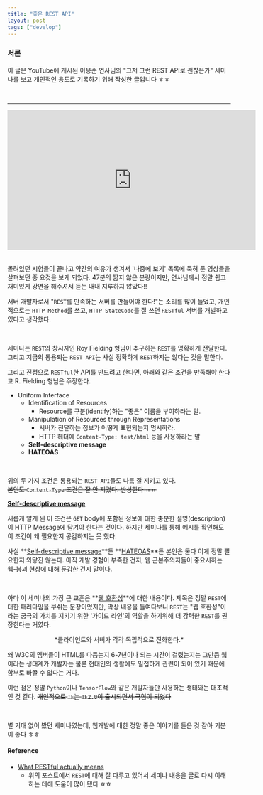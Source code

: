 ```yaml
---
title: "좋은 REST API"
layout: post
tags: ["develop"]
---
```


### 서론
이 글은 YouTube에 게시된 이응준 연사님의 "그저 그런 REST API로 괜찮은가" 세미나를 보고 개인적인 용도로 기록하기 위해 작성한 글입니다 ㅎㅎ

<br>
<hr>

<div class="img-wrapper">
  <iframe width="560" height="315" src="https://www.youtube-nocookie.com/embed/RP_f5dMoHFc" frameborder="0" allow="accelerometer; autoplay; clipboard-write; encrypted-media; gyroscope; picture-in-picture" allowfullscreen></iframe>
</div><br>

몰려있던 시험들이 끝나고 약간의 여유가 생겨서 '나중에 보기' 목록에 묵혀 둔 영상들을 살펴보던 중 요것을 보게 되었다. 47분의 짧지 않은 분량이지만, 연사님께서 정말 쉽고 재미있게 강연을 해주셔서 듣는 내내 지루하지 않았다!!

서버 개발자로서 "`REST`를 만족하는 서버를 만들어야 한다!"는 소리를 많이 들었고, 개인적으로는 `HTTP Method`를 쓰고, `HTTP StateCode`를 잘 쓰면 `RESTful` 서버를 개발하고 있다고 생각했다.

<br>

세미나는 `REST`의 창시자인 Roy Fielding 형님이 추구하는 `REST`를 명확하게 전달한다. 그리고 지금의 통용되는 `REST API`는 사실 정확하게 `REST`하지는 않다는 것을 말한다.

그리고 진정으로 `RESTful`한 API를 만드려고 한다면, 아래와 같은 조건을 만족해야 한다고 R. Fielding 형님은 주장한다.

- Uniform Interface
  - Identification of Resources
    - Resource를 구분(identify)하는 "좋은" 이름을 부여하라는 말.
  - Manipulation of Resources through Representations
    - 서버가 전달하는 정보가 어떻게 표현되는지 명시하라.
    - HTTP 헤더에 `Content-Type: test/html` 등을 사용하라는 말
  - **Self-descriptive message**
  - **HATEOAS**

<br>

위의 두 가지 조건은 통용되는 `REST API`들도 나름 잘 지키고 있다. <br>
~~본인도 `Content-Type` 조건은 잘 안 지켰다. 반성한다 ㅠㅠ~~

**<u>Self-descriptive message</u>**

새롭게 알게 된 이 조건은 `GET` body에 포함된 정보에 대한 충분한 설명(description)이 HTTP Message에 담겨야 한다는 것이다. 하지만 세미나를 통해 예시를 확인해도 이 조건이 왜 필요한지 공감하지는 못 했다.

사실 **<u>Self-descriptive message</u>**든 **<u>HATEOAS</u>**든 본인은 둘다 이게 정말 필요한지 와닿진 않는다. 아직 개발 경험이 부족한 건지, 웹 근본주의자들이 중요시하는 웹-붕괴 현상에 대해 둔감한 건지 말이다.

<br>

아마 이 세미나의 가장 큰 교훈은 **<u>웹 호환성</u>**에 대한 내용이다. 제목은 정말 `REST`에 대한 패러다임을 부쉬는 문장이었지만, 막상 내용을 들여다보니 `REST`는 "웹 호환성"이라는 궁극의 가치를 지키기 위한 '가이드 라인'의 역할을 하기위해 더 강력한 `REST`를 권장한다는 거였다.

<div class="statement" style="text-align: center;" markdown="1">
  *클라이언트와 서버가 각각 독립적으로 진화한다.*
</div>

왜 W3C의 멤버들이 HTML를 다듬는지 6-7년이나 되는 시간이 걸렸는지는 그만큼 웹이라는 생태계가 개발자는 물론 현대인의 생활에도 밀접하게 관련이 되어 있기 때문에 함부로 바꿀 수 없다는 거다.

이런 점은 정말 `Python`이나 `TensorFlow`와 같은 개발자들만 사용하는 생태와는 대조적인 것 같다. ~~개인적으로 `TF`는 `TF2.0`이 출시되면서 극혐이 되었다~~

<br>

별 기대 없이 봤던 세미나였는데, 웹개발에 대한 정말 좋은 이야기를 들은 것 같아 기분이 좋다 ㅎㅎ 


#### Reference
- [What RESTful actually means](https://codewords.recurse.com/issues/five/what-restful-actually-means)
  - 위의 포스트에서 `REST`에 대해 잘 다루고 있어서 세미나 내용을 글로 다시 이해하는 데에 도움이 많이 됐다 ㅎㅎ




